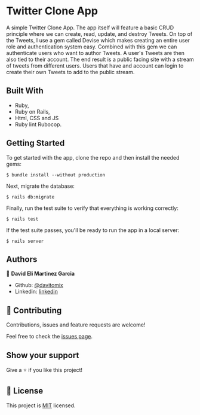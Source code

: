 # Twitter Clone App

A simple Twitter Clone App.
The app itself will feature a basic CRUD principle where we can create, read, update, and destroy Tweets.
On top of the Tweets, I use a  gem called Devise which makes creating an entire user role and authentication system easy. Combined with this gem we can authenticate users who want to author Tweets. A user's Tweets are then also tied to their account. The end result is a public facing site with a stream of tweets from different users. Users that have and account can login to create their own Tweets to add to the public stream.

## Built With

- Ruby,
- Ruby on Rails,
- Html, CSS and JS
- Ruby lint Rubocop.

## Getting Started

To get started with the app, clone the repo and then install the needed gems:

```
$ bundle install --without production
```

Next, migrate the database:

```
$ rails db:migrate
```

Finally, run the test suite to verify that everything is working correctly:

```
$ rails test
```

If the test suite passes, you'll be ready to run the app in a local server:

```
$ rails server
```

## Authors

👤 **David Eli Martinez Garcia**

- Github: [@davitomix](https://github.com/davitomix)
- Linkedin: [linkedin](https://linkedin.com/linkedinhandle)


## 🤝 Contributing

Contributions, issues and feature requests are welcome!

Feel free to check the [issues page](issues/).

## Show your support

Give a ⭐️ if you like this project!

## 📝 License

This project is [MIT](https://opensource.org/licenses/MIT) licensed.
